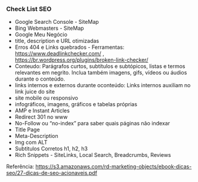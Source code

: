 ### Check List SEO

- Google Search Console - SiteMap
- Bing Webmasters - SiteMap
- Google Meu Negócio
- title, description e URL otimizadas
- Erros 404 e Links quebrados - Ferramentas: https://www.deadlinkchecker.com/ , https://br.wordpress.org/plugins/broken-link-checker/
- Conteudo: Parágrafos curtos, subtítulos e subtópicos,
listas e termos relevantes em negrito. Inclua também
imagens, gifs, vídeos ou áudios durante o conteúdo.
- links internos e externos durante oconteúdo:  Links internos auxiliam no link juice do site
- site mobile ou responsivo
- infográficos, imagens, gráficos e tabelas próprias
- AMP e Instant Articles
- Redirect 301 no www
- No-Follow ou “no-index” para saber quais páginas não indexar
- Title Page
- Meta-Description
- Img com ALT
- Subtitulos Corretos h1, h2, h3
- Rich Snippets - SiteLinks, Local Search, Breadcrumbs, Reviews


Referência: https://s3.amazonaws.com/rd-marketing-objects/ebook-dicas-seo/27-dicas-de-seo-acionaveis.pdf
